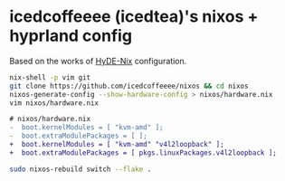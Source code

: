 # icedcoffeeee (icedtea)'s nixos + hyprland config

Based on the works of [HyDE-Nix](https://github.com/richen604/hydenix)
configuration.

```sh
nix-shell -p vim git
git clone https://github.com/icedcoffeeee/nixos && cd nixos
nixos-generate-config --show-hardware-config > nixos/hardware.nix
vim nixos/hardware.nix
```

```diff
# nixos/hardware.nix
-  boot.kernelModules = [ "kvm-amd" ];
-  boot.extraModulePackages = [ ];
+  boot.kernelModules = [ "kvm-amd" "v4l2loopback" ];
+  boot.extraModulePackages = [ pkgs.linuxPackages.v4l2loopback ];
```

```sh
sudo nixos-rebuild switch --flake .
```
